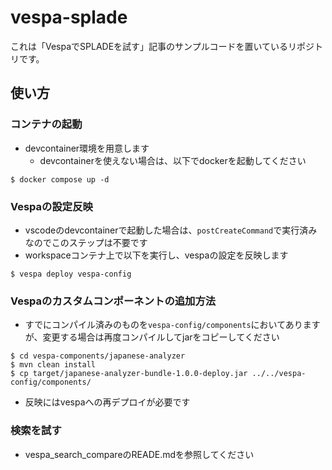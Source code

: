 vespa-splade
===

これは「VespaでSPLADEを試す」記事のサンプルコードを置いているリポジトリです。

## 使い方

### コンテナの起動
- devcontainer環境を用意します
  - devcontainerを使えない場合は、以下でdockerを起動してください

```
$ docker compose up -d
```

### Vespaの設定反映
- vscodeのdevcontainerで起動した場合は、`postCreateCommand`で実行済みなのでこのステップは不要です
- workspaceコンテナ上で以下を実行し、vespaの設定を反映します

```
$ vespa deploy vespa-config
```

### Vespaのカスタムコンポーネントの追加方法
- すでにコンパイル済みのものを`vespa-config/components`においてありますが、変更する場合は再度コンパイルしてjarをコピーしてください

```
$ cd vespa-components/japanese-analyzer
$ mvn clean install
$ cp target/japanese-analyzer-bundle-1.0.0-deploy.jar ../../vespa-config/components/
```

- 反映にはvespaへの再デプロイが必要です

### 検索を試す
- vespa_search_compareのREADE.mdを参照してください